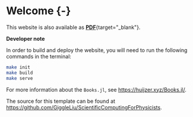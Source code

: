 # Welcome {-}

This website is also available as [**PDF**](/sci2phys.pdf){target="_blank"}.

**Developer note**

In order to build and deploy the website, you will need to run the following
commands in the terminal:

```bash
make init
make build
make serve
```
For more information about the `Books.jl`, see <https://huijzer.xyz/Books.jl/>.

The source for this template can be found at <https://github.com/GiggleLiu/ScientificComputingForPhysicists>.
